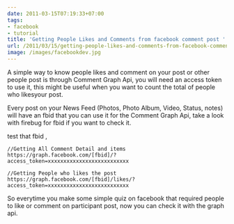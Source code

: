 ```yaml
---
date: 2011-03-15T07:19:33+07:00
tags: 
- facebook
- tutorial
title: 'Getting People Likes and Comments from facebook comment post '
url: /2011/03/15/getting-people-likes-and-comments-from-facebook-comment-post/
image: /images/facebookdev.jpg
---
```


A simple way to know people likes and comment on your post or other people post is through Comment Graph Api, you will need an access token to use it, this might be useful when you want to count the total of people who likesyour post.

Every post on your News Feed (Photos, Photo Album, Video, Status, notes) will have an fbid that you can use it for the Comment Graph Api, take a look with firebug for fbid if you want to check it.

test that fbid ,
 
    //Getting All Comment Detail and items
    https://graph.facebook.com/[fbid]/?access_token=xxxxxxxxxxxxxxxxxxxxxxxxxx
    
    //Getting People who likes the post
    https://graph.facebook.com/[fbid]/likes/?access_token=xxxxxxxxxxxxxxxxxxxxxxxxxx

So everytime you make some simple quiz on facebook that required people to like or comment on participant post, now you can check it with the graph api.
